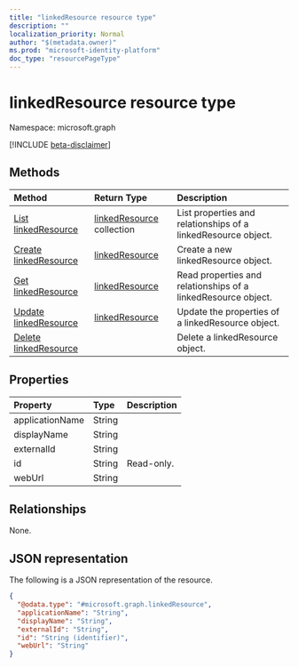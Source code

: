 ```yaml
---
title: "linkedResource resource type"
description: ""
localization_priority: Normal
author: "$(metadata.owner)"
ms.prod: "microsoft-identity-platform"
doc_type: "resourcePageType"
---
```


# linkedResource resource type

Namespace: microsoft.graph

[!INCLUDE [beta-disclaimer](../../includes/beta-disclaimer.md)]

## Methods

| Method                                                   | Return Type                                    | Description                                                   |
| :------------------------------------------------------- | :--------------------------------------------- | :------------------------------------------------------------ |
| [List linkedResource](../api/linkedresource-list.md)     | [linkedResource](linkedResource.md) collection | List properties and relationships of a linkedResource object. |
| [Create linkedResource](../api/linkedresource-create.md) | [linkedResource](linkedResource.md)            | Create a new linkedResource object.                           |
| [Get linkedResource](../api/linkedresource-get.md)       | [linkedResource](linkedResource.md)            | Read properties and relationships of a linkedResource object. |
| [Update linkedResource](../api/linkedresource-update.md) | [linkedResource](linkedResource.md)            | Update the properties of a linkedResource object.             |
| [Delete linkedResource](../api/linkedresource-delete.md) |                                                | Delete a linkedResource object.                               |

## Properties

| Property        | Type   | Description |
| :-------------- | :----- | :---------- |
| applicationName | String |             |
| displayName     | String |             |
| externalId      | String |             |
| id              | String | Read-only.  |
| webUrl          | String |             |

## Relationships

None.

## JSON representation

The following is a JSON representation of the resource.

<!-- {
  "blockType": "resource",
  "keyProperty": "id",
  "@odata.type": "microsoft.graph.linkedResource",
  "baseType": "microsoft.graph.entity",
  "openType": False
}
-->

```json
{
  "@odata.type": "#microsoft.graph.linkedResource",
  "applicationName": "String",
  "displayName": "String",
  "externalId": "String",
  "id": "String (identifier)",
  "webUrl": "String"
}
```
